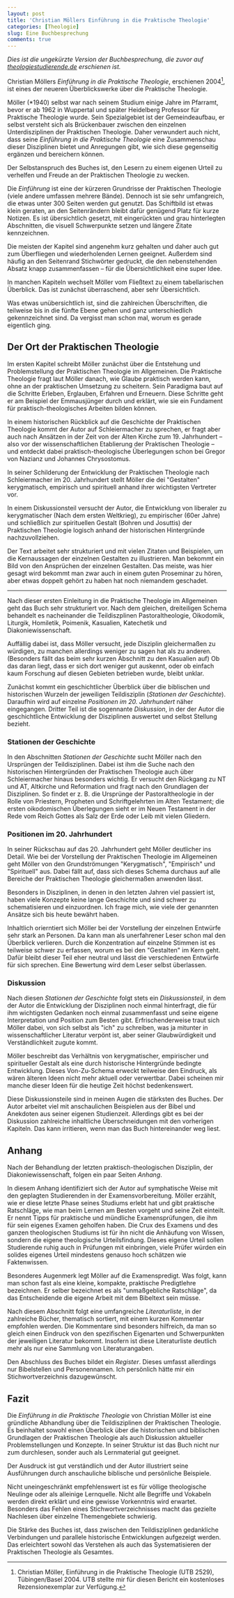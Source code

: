 ```yaml
---
layout: post
title: 'Christian Möllers Einführung in die Praktische Theologie'
categories: [Theologie]
slug: Eine Buchbesprechung
comments: true
---
```


*Dies ist die ungekürzte Version der Buchbesprechung, die zuvor auf [theologiestudierende.de](http://www.theologiestudierende.de) erschienen ist.*

Christian Möllers *Einführung in die Praktische Theologie*, erschienen 2004[^1], ist eines der neueren Überblickswerke über die Praktische Theologie.

[^1]: Christian Möller, Einführung in die Praktische Theologie (UTB 2529), Tübingen/Basel 2004. UTB stellte mir für diesen Bericht ein kostenloses Rezensionexemplar zur Verfügung.

Möller (\*1940) selbst war nach seinem Studium einige Jahre im Pfarramt, bevor er ab 1962 in Wuppertal und später Heidelberg Professor für Praktische Theologie wurde. Sein Spezialgebiet ist der Gemeindeaufbau, er selbst versteht sich als Brückenbauer zwischen den einzelnen Unterdisziplinen der Praktischen Theologie. Daher verwundert auch nicht, dass seine *Einführung in die Praktische Theologie* eine Zusammenschau dieser Disziplinen bietet und Anregungen gibt, wie sich diese gegenseitig ergänzen und bereichern können. 

Der Selbstanspruch des Buches ist, den Lesern zu einem eigenen Urteil zu verhelfen und Freude an der Praktischen Theologie zu wecken.

Die *Einführung* ist eine der kürzeren Grundrisse der Praktischen Theologie (viele andere umfassen mehrere Bände). Dennoch ist sie sehr umfangreich, die etwas unter 300 Seiten werden gut genutzt. Das Schiftbild ist etwas klein geraten, an den Seitenrändern bleibt dafür genügend Platz für kurze Notizen. Es ist übersichtlich gesetzt, mit eingerückten und grau hinterlegten Abschnitten, die visuell Schwerpunkte setzen und längere Zitate kennzeichnen.

Die meisten der Kapitel sind angenehm kurz gehalten und daher auch gut zum Überfliegen und wiederholenden Lernen geeignet. Außerdem sind häufig an den Seitenrand Stichwörter gedruckt, die den nebenstehenden Absatz knapp zusammenfassen – für die Übersichtlichkeit eine super Idee. 

In manchen Kapiteln wechselt Möller vom Fließtext zu einem tabellarischen Überblick. Das ist zunächst überraschend, aber sehr Übersichtlich.

Was etwas unübersichtlich ist, sind die zahlreichen Überschriften, die teilweise bis in die fünfte Ebene gehen und ganz unterschiedlich gekennzeichnet sind. Da vergisst man schon mal, worum es gerade eigentlich ging.

## Der Ort der Praktischen Theologie

Im ersten Kapitel schreibt Möller zunächst über die Entstehung und Problemstellung der Praktischen Theologie im Allgemeinen. Die Praktische Theologie fragt laut Möller danach, wie Glaube praktisch werden kann, ohne an der praktischen Umsetzung zu scheitern. Sein Paradigma baut auf die Schritte Erleben, Erglauben, Erfahren und Erneuern. Diese Schritte geht er am Beispiel der Emmausjünger durch und erklärt, wie sie ein Fundament für praktisch-theologisches Arbeiten bilden können.

In einem historischen Rückblick auf die Geschichte der Praktischen Theologie kommt der Autor auf Schleiermacher zu sprechen, er fragt aber auch nach Ansätzen in der Zeit von der Alten Kirche zum 19. Jahrhundert – also vor der wissenschaftlichen Etablierung der Praktischen Theologie – und entdeckt dabei praktisch-theologische Überlegungen schon bei Gregor von Nazianz und Johannes Chrysostomus.

In seiner Schilderung der Entwicklung der Praktischen Theologie nach Schleiermacher im 20. Jahrhundert stellt Möller die dei "Gestalten" kerygmatisch, empirisch und spirituell anhand ihrer wichtigsten Vertreter vor.

In einem Diskussionsteil versucht der Autor, die Entwicklung von liberaler zu kerygmatischer (Nach dem ersten Weltkrieg), zu empirischer (60er Jahre) und schließlich zur spirituellen Gestalt (Bohren und Josuttis) der Praktischen Theologie logisch anhand der historischen Hintergründe nachzuvollziehen.

Der Text arbeitet sehr strukturiert und mit vielen Zitaten und Beispielen, um die Kernaussagen der einzelnen Gestalten zu illustrieren. Man bekommt ein Bild von den Ansprüchen der einzelnen Gestalten. Das meiste, was hier gesagt wird bekommt man zwar auch in einem guten Proseminar zu hören, aber etwas doppelt gehört zu haben hat noch niemandem geschadet.

-----

Nach dieser ersten Einleitung in die Praktische Theologie im Allgemeinen geht das Buch sehr strukturiert vor. Nach dem gleichen, dreiteiligen Schema behandelt es nacheinander die Teildiszplinen Pastoraltheologie, Oikodomik, Liturgik, Homiletik, Poimenik, Kasualien, Katechetik und Diakoniewissenschaft.

Auffällig dabei ist, dass Möller versucht, jede Disziplin gleichermaßen zu würdigen, zu manchen allerdings weniger zu sagen hat als zu anderen. (Besonders fällt das beim sehr kurzen Abschnitt zu den Kasualien auf) Ob das daran liegt, dass er sich dort weniger gut auskennt, oder ob einfach kaum Forschung auf diesen Gebieten betrieben wurde, bleibt unklar.

Zunächst kommt ein geschichtlicher Überblick über die biblischen und historischen Wurzeln der jeweiligen Teildisziplin (*Stationen der Geschichte*). 
Daraufhin wird auf einzelne *Positionen im 20. Jahrhundert* näher eingegangen.
Dritter Teil ist die sogennante *Diskussion*, in der der Autor die geschichtliche Entwicklung der Disziplinen auswertet und selbst Stellung bezieht.

### Stationen der Geschichte

In den Abschnitten *Stationen der Geschichte* sucht Möller nach den Ursprüngen der Teildisziplinen. Dabei ist ihm die Suche nach den historischen Hintergründen der Praktischen Theologie auch über Schleiermacher hinaus besonders wichtig. Er versucht den Rückgang zu NT und AT, Altkirche und Reformation und fragt nach den Grundlagen der Disziplinen. So findet er z. B. die Ursprünge der Pastoraltheologie in der Rolle von Priestern, Propheten und Schriftgelehrten im Alten Testament; die ersten oikodomischen Überlegungen sieht er im Neuen Testament in der Rede vom Reich Gottes als Salz der Erde oder Leib mit vielen Gliedern.

### Positionen im 20. Jahrhundert

In seiner Rückschau auf das 20. Jahrhundert geht Möller deutlicher ins Detail. Wie bei der Vorstellung der Praktischen Theologie im Allgemeinen geht Möller von den Grundströmungen "Kerygmatisch", "Empirisch" und "Spirituell" aus. Dabei fällt auf, dass sich dieses Schema durchaus auf alle Bereiche der Praktischen Theologie gleichermaßen anwenden lässt.

Besonders in Disziplinen, in denen in den letzten Jahren viel passiert ist, haben viele Konzepte keine lange Geschichte und sind schwer zu schematisieren und einzuordnen. Ich frage mich, wie viele der genannten Ansätze sich bis heute bewährt haben.

Inhaltlich orierntiert sich Möller bei der Vorstellung der einzelnen Entwürfe sehr stark an Personen. Da kann man als unerfahrener Leser schon mal den Überblick verlieren. Durch die Konzentration auf einzelne Stimmen ist es teilweise schwer zu erfassen, worum es bei den "Gestalten" im Kern geht. Dafür bleibt dieser Teil eher neutral und lässt die verschiedenen Entwürfe für sich sprechen. Eine Bewertung wird dem Leser selbst überlassen.

### Diskussion

Nach diesen *Stationen der Geschichte* folgt stets ein *Diskussionsteil*, in dem der Autor die Entwicklung der Disziplinen noch einmal hinterfragt, die für ihm wichtigsten Gedanken noch einmal zusammenfasst und seine eigene Interpretation und Position zum Besten gibt. Erfrischenderweise traut sich Möller dabei, von sich selbst als "ich" zu schreiben, was ja mitunter in wissenschaftlicher Literatur verpönt ist, aber seiner Glaubwürdigkeit und Verständlichkeit zugute kommt. 

Möller beschreibt das Verhältnis von kerygmatischer, empirischer und spiritueller Gestalt als eine durch historische Hintergründe bedingte Entwicklung. Dieses Von-Zu-Schema erweckt teilweise den Eindruck, als wären älteren Ideen nicht mehr aktuell oder verwertbar. Dabei scheinen mir manche dieser Ideen für die heutige Zeit höchst bedenkenswert.

Diese Diskussionsteile sind in meinen Augen die stärksten des Buches. Der Autor arbeitet viel mit anschaulichen Beispielen aus der Bibel und Anekdoten aus seiner eigenen Studienzeit. Allerdings gibt es bei der Diskussion zahlreiche inhaltliche Überschneidungen mit den vorherigen Kapiteln. Das kann irritieren, wenn man das Buch hintereinander weg liest.

## Anhang

Nach der Behandlung der letzten praktisch-theologischen Disziplin, der Diakoniewissenschaft, folgen ein paar Seiten *Anhang*.

In diesem Anhang identifiziert sich der Autor auf symphatische Weise mit den geplagten Studierenden in der Examensvorbereitung. Möller erzählt, wie er diese letzte Phase seines Studiums erlebt hat und gibt praktische Ratschläge, wie man beim Lernen am Besten vorgeht und seine Zeit einteilt. Er nennt Tipps für praktische und mündliche Examensprüfungen, die ihm für sein eigenes Examen geholfen haben. Die Crux des Examens und des ganzen theologischen Studiums ist für ihn nicht die Anhäufung von Wissen, sondern die eigene theologische Urteilsfindung. Dieses eigene Urteil sollen Studierende ruhig auch in Prüfungen mit einbringen, viele Prüfer würden ein solides eigenes Urteil mindestens genauso hoch schätzen wie Faktenwissen.

Besonderes Augenmerk legt Möller auf die Examenspredigt. Was folgt, kann man schon fast als eine kleine, kompakte, praktische Predigtlehre bezeichnen. Er selber bezeichnet es als "unmaßgebliche Ratschläge", da das Entscheidende die eigene Arbeit mit dem Bibeltext sein müsse.

Nach diesem Abschnitt folgt eine umfangreiche *Literaturliste*, in der zahlreiche Bücher, thematisch sortiert, mit einem kurzen Kommentar empfohlen werden. Die Kommentare sind besonders hilfreich, da man so gleich einen Eindruck von den spezifischen Eigenarten und Schwerpunkten der jeweiligen Literatur bekommt. Insofern ist diese Literaturliste deutlich mehr als nur eine Sammlung von Literaturangaben.

Den Abschluss des Buches bildet ein *Register*. Dieses umfasst allerdings nur Bibelstellen und Personennamen. Ich persönlich hätte mir ein Stichwortverzeichnis dazugewünscht. 

## Fazit

Die *Einführung in die Praktische Theologie* von Christian Möller ist eine gründliche Abhandlung über die Teildisziplinen der Praktischen Theologie. Es beinhaltet sowohl einen Überblick über die historischen und biblischen Grundlagen der Praktischen Theologie als auch Diskussion aktueller Problemstellungen und Konzepte. In seiner Struktur ist das Buch nicht nur zum durchlesen, sonder auch als Lernmaterial gut geeignet.

Der Ausdruck ist gut verständlich und der Autor illustriert seine Ausführungen durch anschauliche biblische und persönliche Beispiele.

Nicht uneingeschränkt empfehlenswert ist es für völlige theologische Neulinge oder als alleinige Lernquelle. Nicht alle Begriffe und Vokabeln werden direkt erklärt und eine gewisse Vorkenntnis wird erwartet. Besonders das Fehlen eines Stichwortverzeichnisses macht das gezielte Nachlesen über einzelne Themengebiete schwierig.

Die Stärke des Buches ist, dass zwischen den Teildisziplinen gedankliche Verbindungen und parallele historische Entwicklungen aufgezeigt werden. Das erleichtert sowohl das Verstehen als auch das Systematisieren der Praktischen Theologie als Gesamtes.